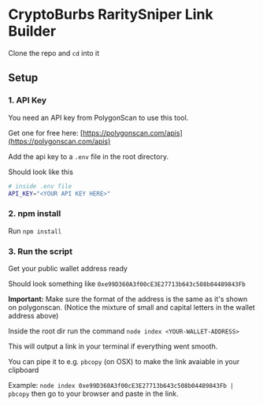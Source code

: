 # CryptoBurbs RaritySniper Link Builder

Clone the repo and `cd` into it

## Setup

### 1. API Key

You need an API key from PolygonScan to use this tool.

Get one for free here: [https://polygonscan.com/apis](https://polygonscan.com/apis)

Add the api key to a `.env` file in the root directory.

Should look like this 

```sh
# inside .env file
API_KEY="<YOUR API KEY HERE>"
```

### 2. npm install

Run `npm install`

### 3. Run the script

Get your public wallet address ready

Should look something like `0xe99D360A3f00cE3E27713b643c508b04489843Fb`

**Important:** Make sure the format of the address is the same as it's shown on polygonscan. 
(Notice the mixture of small and capital letters in the wallet address above)

Inside the root dir run the command `node index <YOUR-WALLET-ADDRESS>`

This will output a link in your terminal if everything went smooth.

You can pipe it to e.g. `pbcopy` (on OSX) to make the link avaiable in your clipboard

Example: `node index 0xe99D360A3f00cE3E27713b643c508b04489843Fb | pbcopy` then go to your browser and paste in the link.
